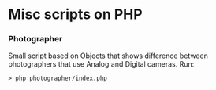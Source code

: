 # Misc scripts on PHP

### Photographer
Small script based on Objects that shows difference between photographers that use Analog and Digital cameras.
Run:
```
> php photographer/index.php
```
